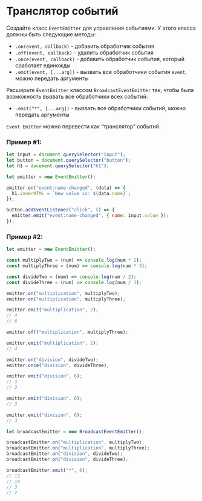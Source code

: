 # Транслятор событий

Cоздайте класс `EventEmitter` для управления событиями. У этого класса должны быть следующие методы:

- `.on(event, callback)` - добавить обработчик события
- `.off(event, callback)` - удалить обработчик события
- `.once(event, callback)` - добавить обработчик события, который сработает единожды
- `.emit(event, [...arg])` - вызвать все обработчики события `event`, можно передать аргументы

Расширьте `EventEmitter` классом `BroadcastEventEmitter` так, чтобы была возможность вызвать все обработчики всех событий:

- `.emit("*", [...arg])` - вызвать все обработчики событий, можно передать аргументы

`Event Emitter` можно перевести как “транслятор” событий.

### Пример #1:

```javascript
let input = document.querySelector("input");
let button = document.querySelector("button");
let h1 = document.querySelector("h1");

let emitter = new EventEmitter();

emitter.on("event:name-changed", (data) => {
  h1.innerHTML = `New value is: ${data.name}`;
});

button.addEventListener("click", () => {
  emitter.emit("event:name-changed", { name: input.value });
});
```

### Пример #2:

```javascript
let emitter = new EventEmitter();

const multiplyTwo = (num) => console.log(num * 2);
const multiplyThree = (num) => console.log(num * 3);

const divideTwo = (num) => console.log(num / 2);
const divideThree = (num) => console.log(num / 3);

emitter.on("multiplication", multiplyTwo);
emitter.on("multiplication", multiplyThree);

emitter.emit("multiplication", 2);
// 4
// 6

emitter.off("multiplication", multiplyThree);

emitter.emit("multiplication", 2);
// 4

emitter.on("division", divideTwo);
emitter.once("division", divideThree);

emitter.emit("division", 6);
// 3
// 2

emitter.emit("division", 6);
// 3

emitter.emit("division", 6);
// 3

let broadcastEmitter = new BroadcastEventEmitter();

broadcastEmitter.on("multiplication", multiplyTwo);
broadcastEmitter.on("multiplication", multiplyThree);
broadcastEmitter.on("division", divideTwo);
broadcastEmitter.on("division", divideThree);

broadcastEmitter.emit("*", 6);
// 12
// 18
// 3
// 2
```